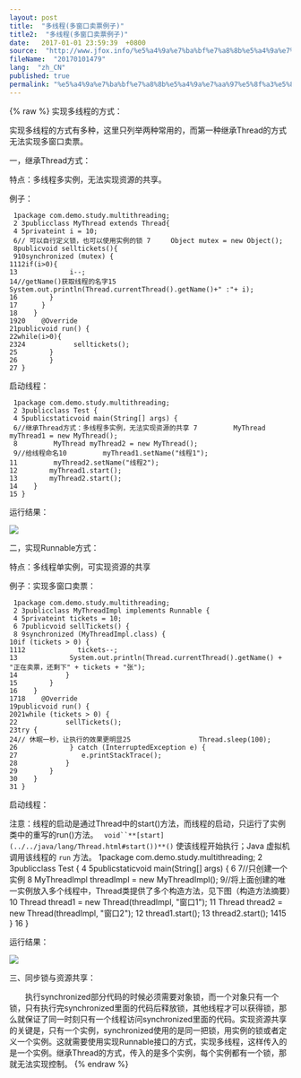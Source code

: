 ```yaml
---
layout: post
title:  "多线程(多窗口卖票例子)"
title2:  "多线程(多窗口卖票例子)"
date:   2017-01-01 23:59:39  +0800
source:  "http://www.jfox.info/%e5%a4%9a%e7%ba%bf%e7%a8%8b%e5%a4%9a%e7%aa%97%e5%8f%a3%e5%8d%96%e7%a5%a8%e4%be%8b%e5%ad%90.html"
fileName:  "20170101479"
lang:  "zh_CN"
published: true
permalink: "%e5%a4%9a%e7%ba%bf%e7%a8%8b%e5%a4%9a%e7%aa%97%e5%8f%a3%e5%8d%96%e7%a5%a8%e4%be%8b%e5%ad%90.html"
---
```

{% raw %}
实现多线程的方式：

实现多线程的方式有多种，这里只列举两种常用的，而第一种继承Thread的方式无法实现多窗口卖票。

一，继承Thread方式：

特点：多线程多实例，无法实现资源的共享。

例子：

     1package com.demo.study.multithreading;
     2 3publicclass MyThread extends Thread{
     4 5privateint i = 10;
     6// 可以自行定义锁，也可以使用实例的锁 7     Object mutex = new Object();
     8publicvoid selltickets(){
     910synchronized (mutex) {
    1112if(i>0){
    13             i--;
    14//getName()获取线程的名字15             System.out.println(Thread.currentThread().getName()+" :"+ i);
    16        }
    17      }
    18    }
    1920    @Override
    21publicvoid run() {
    22while(i>0){
    2324            selltickets();
    25        }
    26        }
    27 }

启动线程：

     1package com.demo.study.multithreading;
     2 3publicclass Test {
     4 5publicstaticvoid main(String[] args) {
     6//继承Thread方式：多线程多实例，无法实现资源的共享 7         MyThread myThread1 = new MyThread();
     8         MyThread myThread2 = new MyThread();
     9//给线程命名10         myThread1.setName("线程1");
    11         myThread2.setName("线程2");
    12        myThread1.start();
    13        myThread2.start();
    14    }
    15 }

运行结果：

![](/wp-content/uploads/2017/08/1502010680.png)

二，实现Runnable方式：

特点：多线程单实例，可实现资源的共享

例子：实现多窗口卖票：

     1package com.demo.study.multithreading;
     2 3publicclass MyThreadImpl implements Runnable {
     4 5privateint tickets = 10;
     6 7publicvoid sellTickets() {
     8 9synchronized (MyThreadImpl.class) {
    10if (tickets > 0) {
    1112             tickets--;
    13             System.out.println(Thread.currentThread().getName() + "正在卖票，还剩下" + tickets + "张");
    14            }
    15        }
    16    }
    1718    @Override
    19publicvoid run() {
    2021while (tickets > 0) {
    22            sellTickets();
    23try {
    24// 休眠一秒，让执行的效果更明显25                 Thread.sleep(100);
    26             } catch (InterruptedException e) {
    27                e.printStackTrace();
    28            }
    29        }
    30    }
    31 }

启动线程：

注意：线程的启动是通过Thread中的start()方法，而线程的启动，只运行了实例类中的重写的run()方法。
` void``**[start](../../java/lang/Thread.html#start())**()`
使该线程开始执行；Java 虚拟机调用该线程的 `run` 方法。
     1package com.demo.study.multithreading;
     2 3publicclass Test {
     4 5publicstaticvoid main(String[] args) {
     6 7//只创建一个实例 8         MyThreadImpl threadImpl = new MyThreadImpl();
     9//将上面创建的唯一实例放入多个线程中，Thread类提供了多个构造方法，见下图（构造方法摘要）10         Thread thread1 = new Thread(threadImpl, "窗口1");
    11         Thread thread2 = new Thread(threadImpl, "窗口2");
    12        thread1.start();
    13        thread2.start();
    1415    }
    16 }

运行结果：

![](/wp-content/uploads/2017/08/1502010681.png)

三、同步锁与资源共享：

　　执行synchronized部分代码的时候必须需要对象锁，而一个对象只有一个锁，只有执行完synchronized里面的代码后释放锁，其他线程才可以获得锁，那么就保证了同一时刻只有一个线程访问synchronized里面的代码。实现资源共享的关键是，只有一个实例，synchronized使用的是同一把锁，用实例的锁或者定义一个实例。这就需要使用实现Runnable接口的方式，实现多线程，这样传入的是一个实例。继承Thread的方式，传入的是多个实例，每个实例都有一个锁，那就无法实现控制。
{% endraw %}
